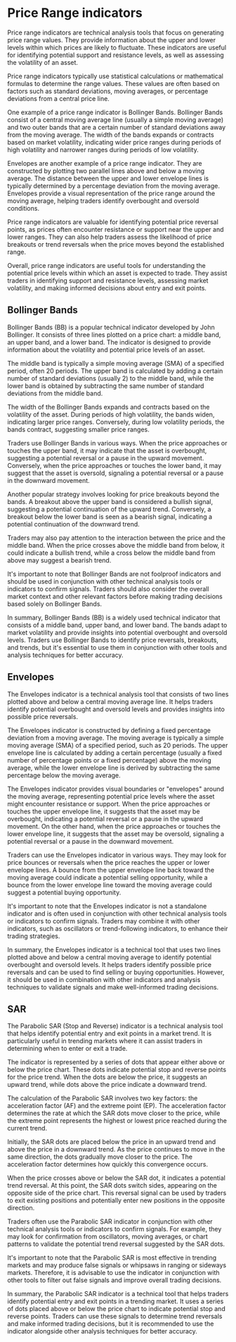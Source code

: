 # Price Range indicators

Price range indicators are technical analysis tools that focus on generating
price range values. They provide information about the upper and lower levels
within which prices are likely to fluctuate. These indicators are useful for
identifying potential support and resistance levels, as well as assessing the
volatility of an asset.

Price range indicators typically use statistical calculations or mathematical
formulas to determine the range values. These values are often based on factors
such as standard deviations, moving averages, or percentage deviations from a
central price line.

One example of a price range indicator is Bollinger Bands. Bollinger Bands
consist of a central moving average line (usually a simple moving average) and
two outer bands that are a certain number of standard deviations away from the
moving average. The width of the bands expands or contracts based on market
volatility, indicating wider price ranges during periods of high volatility and
narrower ranges during periods of low volatility.

Envelopes are another example of a price range indicator. They are constructed
by plotting two parallel lines above and below a moving average. The distance
between the upper and lower envelope lines is typically determined by a
percentage deviation from the moving average. Envelopes provide a visual
representation of the price range around the moving average, helping traders
identify overbought and oversold conditions.

Price range indicators are valuable for identifying potential price reversal
points, as prices often encounter resistance or support near the upper and
lower ranges. They can also help traders assess the likelihood of price
breakouts or trend reversals when the price moves beyond the established range.

Overall, price range indicators are useful tools for understanding the
potential price levels within which an asset is expected to trade. They assist
traders in identifying support and resistance levels, assessing market
volatility, and making informed decisions about entry and exit points.

## Bollinger Bands

Bollinger Bands (BB) is a popular technical indicator developed by John
Bollinger. It consists of three lines plotted on a price chart: a middle band,
an upper band, and a lower band. The indicator is designed to provide
information about the volatility and potential price levels of an asset.

The middle band is typically a simple moving average (SMA) of a specified
period, often 20 periods. The upper band is calculated by adding a certain
number of standard deviations (usually 2) to the middle band, while the lower
band is obtained by subtracting the same number of standard deviations from
the middle band.

The width of the Bollinger Bands expands and contracts based on the
volatility of the asset. During periods of high volatility, the bands widen,
indicating larger price ranges. Conversely, during low volatility periods,
the bands contract, suggesting smaller price ranges.

Traders use Bollinger Bands in various ways. When the price approaches or
touches the upper band, it may indicate that the asset is overbought,
suggesting a potential reversal or a pause in the upward movement.
Conversely, when the price approaches or touches the lower band, it may
suggest that the asset is oversold, signaling a potential reversal or a pause
in the downward movement.

Another popular strategy involves looking for price breakouts beyond the
bands. A breakout above the upper band is considered a bullish signal,
suggesting a potential continuation of the upward trend. Conversely, a
breakout below the lower band is seen as a bearish signal, indicating a
potential continuation of the downward trend.

Traders may also pay attention to the interaction between the price and the
middle band. When the price crosses above the middle band from below, it
could indicate a bullish trend, while a cross below the middle band from
above may suggest a bearish trend.

It's important to note that Bollinger Bands are not foolproof indicators and
should be used in conjunction with other technical analysis tools or
indicators to confirm signals. Traders should also consider the overall
market context and other relevant factors before making trading decisions
based solely on Bollinger Bands.

In summary, Bollinger Bands (BB) is a widely used technical indicator that
consists of a middle band, upper band, and lower band. The bands adapt to
market volatility and provide insights into potential overbought and oversold
levels. Traders use Bollinger Bands to identify price reversals, breakouts,
and trends, but it's essential to use them in conjunction with other tools
and analysis techniques for better accuracy.

## Envelopes

The Envelopes indicator is a technical analysis tool that consists of two lines
plotted above and below a central moving average line. It helps traders
identify potential overbought and oversold levels and provides insights into
possible price reversals.

The Envelopes indicator is constructed by defining a fixed percentage deviation
from a moving average. The moving average is typically a simple moving average
(SMA) of a specified period, such as 20 periods. The upper envelope line is
calculated by adding a certain percentage (usually a fixed number of percentage
points or a fixed percentage) above the moving average, while the lower
envelope line is derived by subtracting the same percentage below the moving
average.

The Envelopes indicator provides visual boundaries or "envelopes" around the
moving average, representing potential price levels where the asset might
encounter resistance or support. When the price approaches or touches the upper
envelope line, it suggests that the asset may be overbought, indicating a
potential reversal or a pause in the upward movement. On the other hand, when
the price approaches or touches the lower envelope line, it suggests that the
asset may be oversold, signaling a potential reversal or a pause in the
downward movement.

Traders can use the Envelopes indicator in various ways. They may look for
price bounces or reversals when the price reaches the upper or lower envelope
lines. A bounce from the upper envelope line back toward the moving average
could indicate a potential selling opportunity, while a bounce from the lower
envelope line toward the moving average could suggest a potential buying
opportunity.

It's important to note that the Envelopes indicator is not a standalone
indicator and is often used in conjunction with other technical analysis tools
or indicators to confirm signals. Traders may combine it with other indicators,
such as oscillators or trend-following indicators, to enhance their trading
strategies.

In summary, the Envelopes indicator is a technical tool that uses two lines
plotted above and below a central moving average to identify potential
overbought and oversold levels. It helps traders identify possible price
reversals and can be used to find selling or buying opportunities. However,
it should be used in combination with other indicators and analysis
techniques to validate signals and make well-informed trading decisions.

## SAR

The Parabolic SAR (Stop and Reverse) indicator is a technical analysis tool
that helps identify potential entry and exit points in a market trend. It is
particularly useful in trending markets where it can assist traders in
determining when to enter or exit a trade.

The indicator is represented by a series of dots that appear either above or
below the price chart. These dots indicate potential stop and reverse points
for the price trend. When the dots are below the price, it suggests an upward
trend, while dots above the price indicate a downward trend.

The calculation of the Parabolic SAR involves two key factors: the acceleration
factor (AF) and the extreme point (EP). The acceleration factor determines the
rate at which the SAR dots move closer to the price, while the extreme point
represents the highest or lowest price reached during the current trend.

Initially, the SAR dots are placed below the price in an upward trend and above
the price in a downward trend. As the price continues to move in the same
direction, the dots gradually move closer to the price. The acceleration factor
determines how quickly this convergence occurs.

When the price crosses above or below the SAR dot, it indicates a potential
trend reversal. At this point, the SAR dots switch sides, appearing on the
opposite side of the price chart. This reversal signal can be used by traders
to exit existing positions and potentially enter new positions in the opposite
direction.

Traders often use the Parabolic SAR indicator in conjunction with other
technical analysis tools or indicators to confirm signals. For example, they
may look for confirmation from oscillators, moving averages, or chart patterns
to validate the potential trend reversal suggested by the SAR dots.

It's important to note that the Parabolic SAR is most effective in trending
markets and may produce false signals or whipsaws in ranging or sideways
markets. Therefore, it is advisable to use the indicator in conjunction with
other tools to filter out false signals and improve overall trading decisions.

In summary, the Parabolic SAR indicator is a technical tool that helps traders
identify potential entry and exit points in a trending market. It uses a series
of dots placed above or below the price chart to indicate potential stop and
reverse points. Traders can use these signals to determine trend reversals and
make informed trading decisions, but it is recommended to use the indicator
alongside other analysis techniques for better accuracy.
